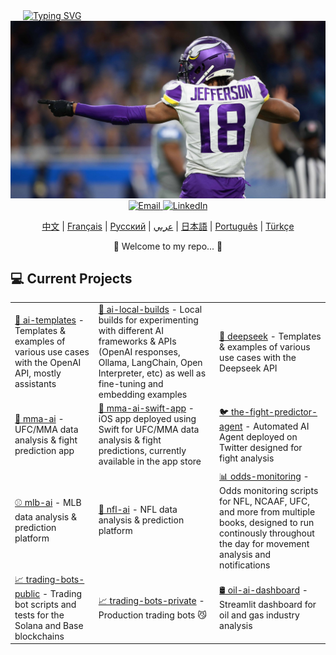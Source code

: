 <div align="left" style="margin-left: 20px;">
    <a href="https://github.com/bestisblessed">
        <!-- <img src="https://readme-typing-svg.demolab.com?font=Georgia&size=20&duration=2500&pause=200&color=800080&background=FFFFFF00&multiline=true&width=500&height=80&lines=Tyler+Durette;I+like+AI+Stuff+and+Sports.." alt="Typing SVG" /> -->
        <img src="https://readme-typing-svg.demolab.com?font=Georgia&size=20&duration=2500&pause=200&color=800080&background=FFFFFF00&multiline=true&width=500&height=80&lines=Tyler+Durette;AI%2C+Algorithms%2C+Automation%2C+Sports.." alt="Typing SVG" />
        <!-- AI, Algos, Automation, Sports... -->
    </a>
</div>

<div align="center">
    <img src="images/justin-jefferson-2.jpg" alt="Justin Jefferson" width="700"/>
    <br>
    <a href="mailto:tyler.durette@gmail.com">
        <img src="https://img.shields.io/badge/-Email-red?style=flat-square&logo=gmail&logoColor=white" alt="Email" />
    </a>
    <a href="https://www.linkedin.com/in/tyler-durette-43b54317a/">
        <img src="https://img.shields.io/badge/-LinkedIn-blue?style=flat-square&logo=linkedin" alt="LinkedIn" />
    </a>
</div>


<p align="center">
    <a href="https://github.com/bestisblessed/bestisblessed/blob/main/README_CN.md">中文</a> |
    <a href="https://github.com/bestisblessed/bestisblessed/blob/main/README_FR.md">Français</a> |
    <a href="https://github.com/bestisblessed/bestisblessed/blob/main/README_RU.md">Русский</a> |
    <a href="https://github.com/bestisblessed/bestisblessed/blob/main/README_AR.md">عربي</a> |
    <a href="https://github.com/bestisblessed/bestisblessed/blob/main/README_JP.md">日本語</a> |
    <a href="https://github.com/bestisblessed/bestisblessed/blob/main/README_PTBR.md">Português</a> |
    <a href="https://github.com/bestisblessed/bestisblessed/blob/main/README_TR.md">Türkçe</a>
</p>
<p align="center">🚀 Welcome to my repo... 🚀</p>




<h2 align="left">💻 Current Projects</h2>
<table>
    <tr>
        <td><a href="https://github.com/bestisblessed/ai-templates">🤖 ai-templates</a> - Templates & examples of various use cases with the OpenAI API, mostly assistants</td>
        <td><a href="https://github.com/bestisblessed/ai-local-builds">🤖 ai-local-builds</a> - Local builds for experimenting with different AI frameworks & APIs (OpenAI responses, Ollama, LangChain, Open Interpreter, etc) as well as fine-tuning and embedding examples</td>
        <td><a href="https://github.com/bestisblessed/deepseek">🤖 deepseek</a> - Templates & examples of various use cases with the Deepseek API</td>
    </tr>
    <tr>
        <td><a href="https://github.com/bestisblessed/mma-ai">🥊 mma-ai</a> - UFC/MMA data analysis & fight prediction app</td>
        <td><a href="https://github.com/bestisblessed/mma-ai-swift-app">📱 mma-ai-swift-app</a> - iOS app deployed using Swift for UFC/MMA data analysis & fight predictions, currently available in the app store</td>
        <td><a href="https://github.com/bestisblessed/the-fight-predictor-agent">🐦 the-fight-predictor-agent</a> - Automated AI Agent deployed on Twitter designed for fight analysis</td>
    </tr>
    <tr>
        <td><a href="https://github.com/bestisblessed/mlb-ai">⚾ mlb-ai</a> - MLB data analysis & prediction platform</td>
        <td><a href="https://github.com/bestisblessed/nfl-ai">🏈 nfl-ai</a> - NFL data analysis & prediction platform</td>
        <td><a href="https://github.com/bestisblessed/odds-monitoring">📊 odds-monitoring</a> - Odds monitoring scripts for NFL, NCAAF, UFC, and more from multiple books, designed to run continously throughout the day for movement analysis and notifications</td>
    </tr>
    <tr>
        <td><a href="https://github.com/bestisblessed/trading-bots-public">📈 trading-bots-public</a> - Trading bot scripts and tests for the Solana and Base blockchains</td>
        <td><a href="https://github.com/bestisblessed/trading-bots-private">📈 trading-bots-private</a> - Production trading bots 😼</td>
        <td><a href="https://github.com/bestisblessed/oil-ai-dashboard">🛢️ oil-ai-dashboard</a> - Streamlit dashboard for oil and gas industry analysis</td>
    </tr>
</table>
</div>
